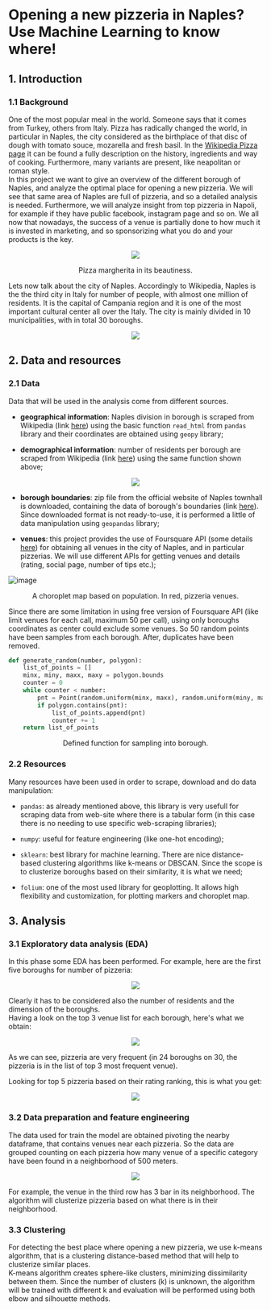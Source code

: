 # Opening a new pizzeria in Naples? Use Machine Learning to know where!
## 1. Introduction
### 1.1 Background
One of the most popular meal in the world. Someone says that it comes from Turkey, others from Italy. Pizza has radically changed the world, in particular in Naples, the city considered as the birthplace of that disc of dough with tomato souce, mozarella and fresh basil. In the [Wikipedia Pizza page](https://en.wikipedia.org/wiki/Pizza) it can be found a fully description on the history, ingredients and way of cooking. Furthermore, many variants are present, like neapolitan or roman style.  
In this project we want to give an overview of the different borough of Naples, and analyze the optimal place for opening a new pizzeria. We will see that same area of Naples are full of pizzeria, and so a detailed analysis is needed. Furthermore, we will analyze insight from top pizzeria in Napoli, for example if they have public facebook, instagram page and so on. We all now that nowadays, the success of a venue is partially done to how much it is invested in marketing, and so sponsorizing what you do and your products is the key.  

<p align="center">
<img src="https://i0.wp.com/www.napolimilionaria.it/wp-content/uploads/2020/01/ricetta-pizza-sorbillo-impasto-margherita-napoeltana.jpg">
</p>
<p align="center">
Pizza margherita in its beautiness.
</p>

Lets now talk about the city of Naples. Accordingly to Wikipedia, Naples is the the third city in Italy for number of people, with almost one million of residents. It is the capital of Campania region and it is one of the most important cultural center all over the Italy. The city is mainly divided in 10 municipalities, with in total 30 boroughs.


<p align="center">
<img src=Pics/borough.png>
</p>



## 2. Data and resources
### 2.1 Data
Data that will be used in the analysis come from  different sources.
- **geographical information**: Naples division in borough is scraped from Wikipedia (link [here](https://it.wikipedia.org/wiki/Quartieri_di_Napoli)) using the basic function `read_html` from `pandas` library and their coordinates are obtained using `geopy` library;

- **demographical information**: number of residents per borough are scraped from Wikipedia (link [here](https://it.wikipedia.org/wiki/Municipalit%C3%A0_di_Napoli)) using the same function shown above;

<p align="center">
<img src=Pics/popq.png>
</p>

- **borough boundaries**: zip file from the official website of Naples townhall is downloaded, containing the data of borough's boundaries (link [here](http://www.comune.napoli.it/flex/cm/pages/ServeBLOB.php/L/IT/IDPagina/29771)). Since downloaded format is not ready-to-use, it is performed a little of data manipulation using `geopandas` library;  

- **venues**: this project provides the use of Foursquare API (some details [here](https://developer.foursquare.com/)) for obtaining all venues in the city of Naples, and in particular pizzerias. We will use different APIs for getting venues and details (rating, social page, number of tips etc.);

![image](Pics/choro_map_pizzeria.png)

<p align="center">
A choroplet map based on population. In red, pizzeria venues.
</p>

Since there are some limitation in using free version of Foursquare API (like limit venues for each call, maximum 50 per call), using only boroughs coordinates as center could exclude some venues. So 50 random points have been samples from each borough. After, duplicates have been removed.

```python
def generate_random(number, polygon):
    list_of_points = []
    minx, miny, maxx, maxy = polygon.bounds
    counter = 0
    while counter < number:
        pnt = Point(random.uniform(minx, maxx), random.uniform(miny, maxy))
        if polygon.contains(pnt):
            list_of_points.append(pnt)
            counter += 1
    return list_of_points
```
<p align="center">
Defined function for sampling into borough.
</p>



### 2.2 Resources
Many resources have been used in order to scrape, download and do data manipulation:

- `pandas`: as already mentioned above, this library is very usefull for scraping data from web-site where there is a tabular form (in this case there is no needing to use specific web-scraping libraries);

- `numpy`: useful for feature engineering (like one-hot encoding);

- `sklearn`: best library for machine learning. There are nice distance-based clustering algorithms like k-means or DBSCAN. Since the scope is to clusterize boroughs based on their similarity, it is what we need;

- `folium`: one of the most used library for geoplotting. It allows high flexibility and customization, for plotting markers and choroplet map.


## 3. Analysis

### 3.1 Exploratory data analysis (EDA)
In this phase some EDA has been performed. For example, here are the first five boroughs for number of pizzeria:

<p align="center">
<img src=Pics/top5.png>
</p>

Clearly it has to be considered also the number of residents and the dimension of the boroughs.  
Having a look on the top 3 venue list for each borough, here's what we obtain:

<p align="center">
<img src=Pics/venue_barplot.png>
</p>

As we can see, pizzeria are very frequent (in 24 boroughs on 30, the pizzeria is in the list of top 3 most frequent venue).  

Looking for top 5 pizzeria based on their rating ranking, this is what you get:

<p align="center">
<img src=Pics/top5_pizzeria.png>
</p>

### 3.2 Data preparation and feature engineering
The data used for train the model are obtained pivoting the nearby dataframe, that contains venues near each pizzeria. So the data are grouped counting on each pizzeria how many venue of a specific category have been found in a neighborhood of 500 meters.

<p align="center">
<img src=Pics/pivot.png>
</p>

For example, the venue in the third row has 3 bar in its neighborhood. The algorithm will clusterize pizzeria based on what there is in their neighborhood.



### 3.3 Clustering
For detecting the best place where opening a new pizzeria, we use k-means algorithm, that is a clustering distance-based method that will help to clusterize similar places.  
K-means algorithm creates sphere-like clusters, minimizing dissimilarity between them. Since the number of clusters (k) is unknown, the algorithm will be trained with different k and evaluation will be performed using both elbow and silhouette methods.
